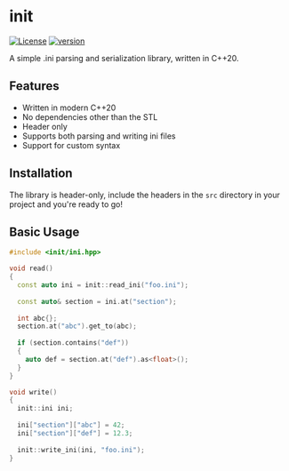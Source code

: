 # init

[![License](https://img.shields.io/badge/license-MIT-blue.svg)](https://opensource.org/licenses/MIT)
[![version](https://img.shields.io/github/v/release/albin-johansson/centurion)](https://github.com/albin-johansson/centurion/releases)

A simple .ini parsing and serialization library, written in C++20.

## Features

* Written in modern C++20
* No dependencies other than the STL
* Header only
* Supports both parsing and writing ini files
* Support for custom syntax

## Installation

The library is header-only, include the headers in the `src` directory in your project and you're ready to go!

## Basic Usage

```C++
#include <init/ini.hpp>

void read()
{
  const auto ini = init::read_ini("foo.ini");  
  
  const auto& section = ini.at("section");
  
  int abc{};
  section.at("abc").get_to(abc);
  
  if (section.contains("def"))
  {
    auto def = section.at("def").as<float>();
  }
}

void write()
{
  init::ini ini;
  
  ini["section"]["abc"] = 42;
  ini["section"]["def"] = 12.3;
  
  init::write_ini(ini, "foo.ini");
}
```
